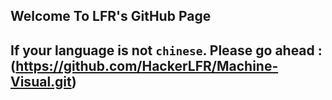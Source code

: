 ## Welcome To LFR's GitHub Page
## If your language is not `chinese`. Please go ahead : (https://github.com/HackerLFR/Machine-Visual.git)
